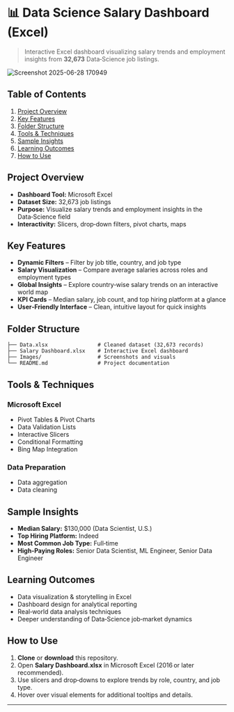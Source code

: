 # 📊 Data Science Salary Dashboard (Excel)

> Interactive Excel dashboard visualizing salary trends and employment insights from **32,673** Data‑Science job listings.

![Screenshot 2025-06-28 170949](https://github.com/user-attachments/assets/42a3fe74-e9fe-4146-a67f-e63c4ebcd149)


## Table of Contents

1. [Project Overview](#project-overview)
2. [Key Features](#key-features)
3. [Folder Structure](#folder-structure)
4. [Tools & Techniques](#tools--techniques)
5. [Sample Insights](#sample-insights)
6. [Learning Outcomes](#learning-outcomes)
7. [How to Use](#how-to-use)

## Project Overview

* **Dashboard Tool:** Microsoft Excel
* **Dataset Size:** 32,673 job listings
* **Purpose:** Visualize salary trends and employment insights in the Data‑Science field
* **Interactivity:** Slicers, drop‑down filters, pivot charts, maps

## Key Features

* **Dynamic Filters** – Filter by job title, country, and job type
* **Salary Visualization** – Compare average salaries across roles and employment types
* **Global Insights** – Explore country‑wise salary trends on an interactive world map
* **KPI Cards** – Median salary, job count, and top hiring platform at a glance
* **User‑Friendly Interface** – Clean, intuitive layout for quick insights

## Folder Structure

```text
├── Data.xlsx                # Cleaned dataset (32,673 records)
├── Salary Dashboard.xlsx    # Interactive Excel dashboard
├── Images/                  # Screenshots and visuals
└── README.md                # Project documentation
```

## Tools & Techniques

### Microsoft Excel

* Pivot Tables & Pivot Charts
* Data Validation Lists
* Interactive Slicers
* Conditional Formatting
* Bing Map Integration

### Data Preparation

* Data aggregation
* Data cleaning

## Sample Insights

* **Median Salary:** \$130,000 (Data Scientist, U.S.)
* **Top Hiring Platform:** Indeed
* **Most Common Job Type:** Full‑time
* **High‑Paying Roles:** Senior Data Scientist, ML Engineer, Senior Data Engineer

## Learning Outcomes

* Data visualization & storytelling in Excel
* Dashboard design for analytical reporting
* Real‑world data analysis techniques
* Deeper understanding of Data‑Science job‑market dynamics

## How to Use

1. **Clone** or **download** this repository.
2. Open **Salary Dashboard.xlsx** in Microsoft Excel (2016 or later recommended).
3. Use slicers and drop‑downs to explore trends by role, country, and job type.
4. Hover over visual elements for additional tooltips and details.

---
